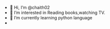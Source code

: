 - 👋 Hi, I’m @chaith02
- 👀 I’m interested in Reading books,watching TV.
- 🌱 I’m currently learning python language
-


<!---
chaith02/chaith02 is a ✨ special ✨ repository because its `README.md` (this file) appears on your GitHub profile.
You can click the Preview link to take a look at your changes.
--->
